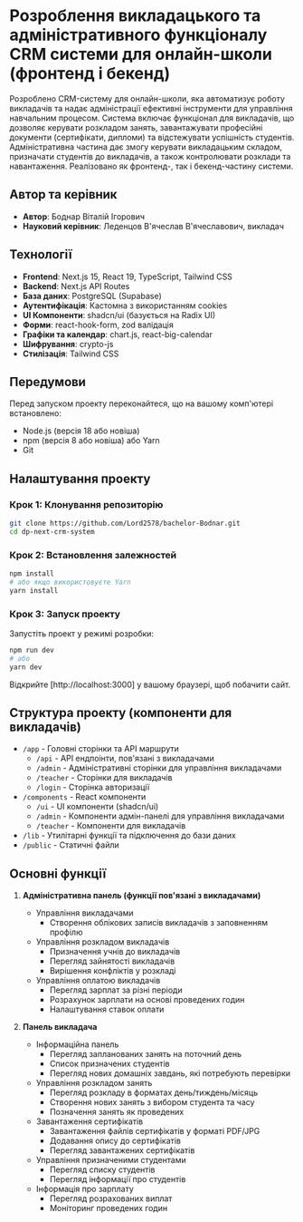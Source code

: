 # Розроблення викладацького та адміністративного функціоналу CRM системи для онлайн-школи (фронтенд і бекенд)


Розроблено CRM-систему для онлайн-школи, яка автоматизує роботу викладачів та надає адміністрації ефективні інструменти для управління навчальним процесом. Система включає функціонал для викладачів, що дозволяє керувати розкладом занять, завантажувати професійні документи (сертифікати, дипломи) та відстежувати успішність студентів. Адміністративна частина дає змогу керувати викладацьким складом, призначати студентів до викладачів, а також контролювати розклади та навантаження. Реалізовано як фронтенд-, так і бекенд-частину системи.

## Автор та керівник
- **Автор**: Боднар Віталій Ігорович
- **Науковий керівник**: Леденцов В'ячеслав В'ячеславович, викладач

## Технології

- **Frontend**: Next.js 15, React 19, TypeScript, Tailwind CSS
- **Backend**: Next.js API Routes
- **База даних**: PostgreSQL (Supabase)
- **Аутентифікація**: Кастомна з використанням cookies
- **UI Компоненти**: shadcn/ui (базується на Radix UI)
- **Форми**: react-hook-form, zod валідація
- **Графіки та календар**: chart.js, react-big-calendar
- **Шифрування**: crypto-js
- **Стилізація**: Tailwind CSS

## Передумови

Перед запуском проекту переконайтеся, що на вашому комп'ютері встановлено:

- Node.js (версія 18 або новіша)
- npm (версія 8 або новіша) або Yarn
- Git

## Налаштування проекту

### Крок 1: Клонування репозиторію

```bash
git clone https://github.com/Lord2578/bachelor-Bodnar.git
cd dp-next-crm-system
```

### Крок 2: Встановлення залежностей

```bash
npm install
# або якщо використовуєте Yarn
yarn install
```

### Крок 3: Запуск проекту

Запустіть проект у режимі розробки:

```bash
npm run dev
# або
yarn dev
```

Відкрийте [http://localhost:3000] у вашому браузері, щоб побачити сайт.

## Структура проекту (компоненти для викладачів)

- `/app` - Головні сторінки та API маршрути
  - `/api` - API ендпоінти, пов'язані з викладачами
  - `/admin` - Адміністративні сторінки для управління викладачами
  - `/teacher` - Сторінки для викладачів
  - `/login` - Сторінка авторизації
- `/components` - React компоненти
  - `/ui` - UI компоненти (shadcn/ui)
  - `/admin` - Компоненти адмін-панелі для управління викладачами
  - `/teacher` - Компоненти для викладачів
- `/lib` - Утилітарні функції та підключення до бази даних
- `/public` - Статичні файли

## Основні функції

1. **Адміністративна панель (функції пов'язані з викладачами)**
   - Управління викладачами
     - Створення облікових записів викладачів з заповненням профілю
   - Управління розкладом викладачів
     - Призначення учнів до викладачів
     - Перегляд зайнятості викладачів
     - Вирішення конфліктів у розкладі
   - Управління оплатою викладачів
     - Перегляд зарплат за різні періоди
     - Розрахунок зарплати на основі проведених годин
     - Налаштування ставок оплати

2. **Панель викладача**
   - Інформаційна панель
     - Перегляд запланованих занять на поточний день
     - Список призначених студентів
     - Перегляд нових домашніх завдань, які потребують перевірки
   - Управління розкладом занять
     - Перегляд розкладу в форматах день/тиждень/місяць
     - Створення нових занять з вибором студента та часу
     - Позначення занять як проведених
   - Завантаження сертифікатів
     - Завантаження файлів сертифікатів у форматі PDF/JPG
     - Додавання опису до сертифікатів
     - Перегляд завантажених сертифікатів
   - Управління призначеними студентами
     - Перегляд списку студентів
     - Перегляд інформації про студентів
   - Інформація про зарплату
     - Перегляд розрахованих виплат
     - Моніторинг проведених годин

